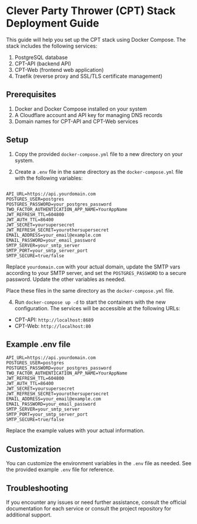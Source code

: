 # Clever Party Thrower (CPT) Stack Deployment Guide

This guide will help you set up the CPT stack using Docker Compose. The stack includes the following services:

1. PostgreSQL database
2. CPT-API (backend API)
3. CPT-Web (frontend web application)
4. Traefik (reverse proxy and SSL/TLS certificate management)

## Prerequisites

1. Docker and Docker Compose installed on your system
2. A Cloudflare account and API key for managing DNS records
3. Domain names for CPT-API and CPT-Web services

## Setup

1. Copy the provided `docker-compose.yml` file to a new directory on your system.

2. Create a `.env` file in the same directory as the `docker-compose.yml` file with the following variables:

```

API_URL=https://api.yourdomain.com
POSTGRES_USER=postgres
POSTGRES_PASSWORD=your_postgres_password
TWO_FACTOR_AUTHENTICATION_APP_NAME=YourAppName
JWT_REFRESH_TTL=604800
JWT_AUTH_TTL=86400
JWT_SECRET=yoursupersecret
JWT_REFRESH_SECRET=yourothersupersecret
EMAIL_ADDRESS=your_email@example.com
EMAIL_PASSWORD=your_email_password
SMTP_SERVER=your_smtp_server
SMTP_PORT=your_smtp_server_port
SMTP_SECURE=true/false
```

Replace `yourdomain.com` with your actual domain, update the SMTP vars according to your SMTP server,
and set the `POSTGRES_PASSWORD` to a secure password.
Update the other variables as needed.

Place these files in the same directory as the `docker-compose.yml` file.

4. Run `docker-compose up -d` to start the containers with the new configuration. The services will be accessible at the
   following URLs:

- CPT-API: `http://localhost:8689`
- CPT-Web: `http://localhost:80`

## Example .env file

```
API_URL=https://api.yourdomain.com
POSTGRES_USER=postgres
POSTGRES_PASSWORD=your_postgres_password
TWO_FACTOR_AUTHENTICATION_APP_NAME=YourAppName
JWT_REFRESH_TTL=604800
JWT_AUTH_TTL=86400
JWT_SECRET=yoursupersecret
JWT_REFRESH_SECRET=yourothersupersecret
EMAIL_ADDRESS=your_email@example.com
EMAIL_PASSWORD=your_email_password
SMTP_SERVER=your_smtp_server
SMTP_PORT=your_smtp_server_port
SMTP_SECURE=true/false
```

Replace the example values with your actual information.

## Customization

You can customize the environment variables in the `.env` file as needed. See the provided example `.env` file for
reference.

## Troubleshooting

If you encounter any issues or need further assistance, consult the official documentation for each service or consult
the project repository for additional support.

